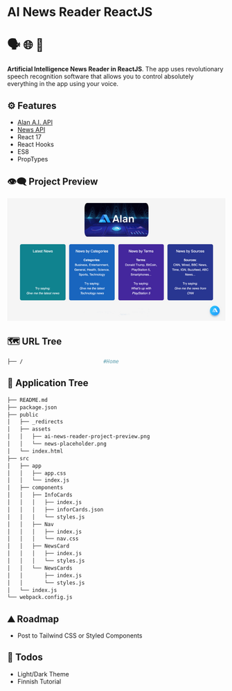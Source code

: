 # AI News Reader ReactJS

# 🗣️ 🌐 📰

**Artificial Intelligence News Reader in ReactJS**. The app uses revolutionary speech recognition software that allows you to control absolutely everything in the app using your voice.

## ⚙ Features

- [Alan A.I. API](https://alan.app/)
- [News API](https://newsapi.org/docs/get-started)
- React 17
- React Hooks
- ES8
- PropTypes

## 👁️‍🗨️ Project Preview

<img src="https://raw.githubusercontent.com/moisestech/ai-news-reader-react/main/public/assets/ai-news-reader-project-preview.png"/>

## 🗺 URL Tree

```bash
├── /                          #Home
```

## 🌿 Application Tree

```bash
├── README.md
├── package.json
├── public
│   ├── _redirects
│   ├── assets
│   │   ├── ai-news-reader-project-preview.png
│   │   └── news-placeholder.png
│   └── index.html
├── src
│   ├── app
│   │   ├── app.css
│   │   └── index.js
│   ├── components
│   │   ├── InfoCards
│   │   │   ├── index.js
│   │   │   ├── inforCards.json
│   │   │   └── styles.js
│   │   ├── Nav
│   │   │   ├── index.js
│   │   │   └── nav.css
│   │   ├── NewsCard
│   │   │   ├── index.js
│   │   │   └── styles.js
│   │   └── NewsCards
│   │       ├── index.js
│   │       └── styles.js
│   └── index.js
└── webpack.config.js
```

## ⛰️ Roadmap

- Post to Tailwind CSS or Styled Components

## 📝 Todos

- Light/Dark Theme
- Finnish Tutorial
